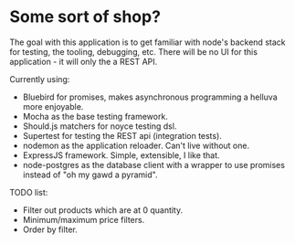 # Some sort of shop?

The goal with this application is to get familiar with node's backend stack for testing, the tooling, debugging, etc. There will be no UI for this application - it will only the a REST API.

Currently using:
* Bluebird for promises, makes asynchronous programming a helluva more enjoyable.
* Mocha as the base testing framework.
* Should.js matchers for noyce testing dsl.
* Supertest for testing the REST api (integration tests).
* nodemon as the application reloader. Can't live without one.
* ExpressJS framework. Simple, extensible, I like that.
* node-postgres as the database client with a wrapper to use promises instead of "oh my gawd a pyramid".


TODO list:
* Filter out products which are at 0 quantity.
* Minimum/maximum price filters.
* Order by filter.
